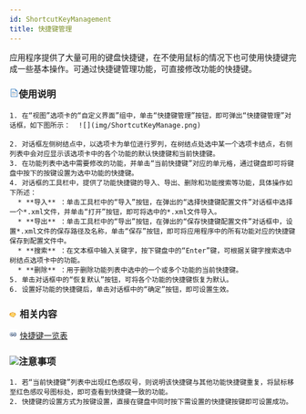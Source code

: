 ```yaml
---
id: ShortcutKeyManagement
title: 快捷键管理
---
```

应用程序提供了大量可用的键盘快捷键，在不使用鼠标的情况下也可使用快捷键完成一些基本操作。可通过快捷键管理功能，可直接修改功能的快捷键。

### ![](../tutorial/img/read.gif)使用说明

    1. 在“视图”选项卡的“自定义界面”组中，单击“快捷键管理”按钮，即可弹出“快捷键管理”对话框，如下图所示：  ![](img/ShortcutKeyManage.png)  

    2. 对话框左侧树结点中，以选项卡为单位进行罗列，在树结点处选中某一个选项卡结点，右侧列表中会对应显示该选项卡中的各个功能的默认快捷键和当前快捷键。
    3. 在功能列表中选中需要修改的功能，并单击“当前快捷键”对应的单元格，通过键盘即可将键盘中按下的按键设置为选中功能的快捷键。
    4. 对话框的工具栏中，提供了功能快捷键的导入、导出、删除和功能搜索等功能，具体操作如下所述： 
      * **导入** ：单击工具栏中的“导入”按钮，在弹出的“选择快捷键配置文件”对话框中选择一个*.xml文件，并单击“打开”按钮，即可将选中的*.xml文件导入。
      * **导出** ：单击工具栏中的“导出”按钮，在弹出的“保存快捷键配置文件”对话框中，设置*.xml文件的保存路径及名称，单击“保存”按钮，即可将应用程序中的所有功能对应的快捷键保存到配置文件中。
      * **搜索** ：在文本框中输入关键字，按下键盘中的“Enter”键，可根据关键字搜索选中树结点选项卡中的功能。
      * **删除** ：用于删除功能列表中选中的一个或多个功能的当前快捷键。
    5. 单击对话框中的“恢复默认”按钮，可将各个功能的快捷键恢复为默认。
    6. 设置好功能的快捷键后，单击对话框中的“确定”按钮，即可设置生效。

### ![](../tutorial/img/seealso.png) 相关内容

![](../tutorial/img/smalltitle.png) [快捷键一览表](DeskproShortcutKey)

### ![](../img/note.png)注意事项

    1. 若“当前快捷键”列表中出现红色感叹号，则说明该快捷键与其他功能快捷键重复，将鼠标移至红色感叹号图标处，即可查看到快捷键一致的功能。
    2. 快捷键的设置方式为按键设置，直接在键盘中同时按下需设置的快捷键按键即可设置成功。


